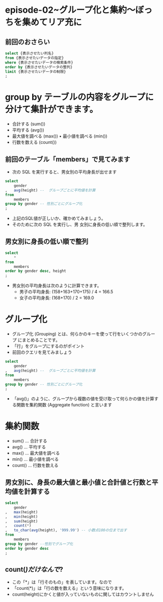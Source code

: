 # episode-02~グループ化と集約〜ぼっちを集めてリア充に

## 前回のおさらい

``` sql
select {表示させたい列名} 
from {表示させたいデータの指定}
where {表示させたいデータの検索条件}
order by {表示させたいデータの整列}
limit {表示させたいデータの制限}
;
```

# group by テーブルの内容をグループに分けて集計ができます。
- 合計する (sum())
- 平均する (avg())
- 最大値を調べる (max()) • 最小値を調べる (min()) 
- 行数を数える (count())

## 前回のテーブル「members」で見てみます
- 次の SQL を実行すると、男女別の平均身長が出せます

``` sql 
select 
    gender
,   avg(height) --  グループごとに平均値を計算 
from 
    members
group by gender -- 性別ごとにグループ化
;
```

- 上記のSQL値が正しいか、確かめてみましょう。
- そのために次の SQL を実行し、男 女別に身長の低い順で整列します。

## 男女別に身長の低い順で整列

``` sql
select 
    *
from 
    members
order by gender desc, height
;
```

- 男女別の平均身長は次のように計算できます。
  - 男子の平均身長: (158+163+170+175) / 4 = 166.5
  - 女子の平均身長: (168+170) / 2 = 169.0
  
# グループ化
- グループ化 (Grouping) とは、何らかのキーを使って行をいくつかのグループ にまとめることです。
- 「行」をグループにするのがポイント
- 前回のクエリを見てみましょう

``` sql
select 
    gender
,   avg(height) --  グループごとに平均値を計算 
from 
    members
group by gender -- 性別ごとにグループ化
;
```
- 「avg()」のように、グループから複数の値を受け取って何らかの値を計算する関数を集約関数 (Aggregate function) と言います


# 集約関数
- sum() ... 合計する
- avg() ... 平均する
- max() ... 最大値を調べる
- min() ... 最小値を調べる
- count() ... 行数を数える

## 男女別に、身長の最大値と最小値と合計値と行数と平均値を計算する

``` sql
select 
    gender
,   max(height)
,   min(height)
,   sum(height)
,   count(*)
,   to_char(avg(height), '999.99') -- 小数点100の位まで出す
from 
    members
group by gender --性別でグループ化 
order by gender desc
;
```

## count(*)だけなんで*?
- この「*」は「行そのもの」を表しています。なので
- 「count(*)」は「行の数を数える」という意味になります。
- count(height)にかくと値が入っていないものに関してはカウントしません

